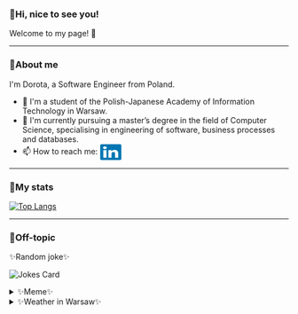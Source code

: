 ### 🌿Hi, nice to see you! 

Welcome to my page! 👋

---

### 🌿About me

I'm Dorota, a Software Engineer from Poland. 

- 🏫 I'm a student of the Polish-Japanese Academy of Information Technology in Warsaw.
- 🔭 I'm currently pursuing a master’s degree in the field of Computer Science, specialising in engineering of software, business processes and databases.
- 📫 How to reach me: <a href="https://www.linkedin.com/in/ostrowska-dorota/" target="blank"><img align="center" src="https://github.com/devicons/devicon/blob/master/icons/linkedin/linkedin-original.svg" alt="" height="30" width="40" /></a>

---

### 🌿My stats

[![Top Langs](https://github-readme-stats.vercel.app/api/top-langs/?username=dorota-ostrowska&theme=merko)](https://github.com/anuraghazra/github-readme-stats) 

---

### 🌿Off-topic

✨Random joke✨

![Jokes Card](https://readme-jokes.vercel.app/api)

<details>
    <summary>✨Meme✨</summary>
    <img src="https://preview.redd.it/n5ww6k7agbla1.png?width=640&crop=smart&auto=webp&v=enabled&s=91c38a9142ce8a6f766dc03d1e64c5438e7d80e2"/>
</details>

<details><summary>✨Weather in Warsaw✨</summary>
(Updating every day at about 1 pm)

Temperature 🌡️: 291.91 K, 18.76°C

Atmospheric pressure 💨: 1023 hPa

Humidity 💦: 33%

Weather ☔️: clear sky

</details>